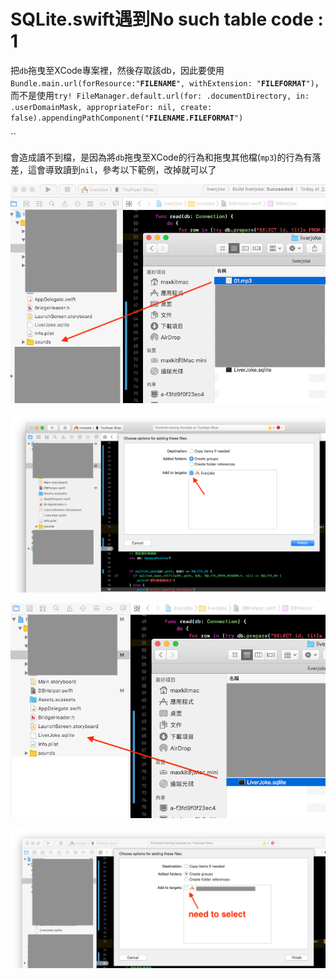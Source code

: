 # SQLite.swift遇到No such table code : 1

把`db`拖曳至XCode專案裡，然後存取該db，因此要使用`Bundle.main.url(forResource:"`**`FILENAME`**`", withExtension: "`**`FILEFORMAT`**`")`，而不是使用`try! FileManager.default.url(for: .documentDirectory, in: .userDomainMask, appropriateFor: nil, create: false).appendingPathComponent("`**`FILENAME.FILEFORMAT`**`")`

\`\`

會造成讀不到檔，是因為將`db`拖曳至XCode的行為和拖曳其他檔\(`mp3`\)的行為有落差，這會導致讀到`nil`，參考以下範例，改掉就可以了

![&#x62D6;&#x66F3;mp3&#x81F3;XCode](.gitbook/assets/ying-mu-kuai-zhao-20190924-shang-wu-11.01.52.png)

![](.gitbook/assets/ying-mu-kuai-zhao-20190924-shang-wu-10.56.04.png)

![&#x62D6;&#x66F3;db&#x81F3;XCode](.gitbook/assets/ying-mu-kuai-zhao-20190924-shang-wu-11.02.08.png)

![](.gitbook/assets/ying-mu-kuai-zhao-20190924-shang-wu-10.56.54.png)

